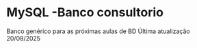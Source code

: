 # MySQL  -Banco consultorio
Banco genérico para as próximas aulas de BD 
Última atualização 20/08/2025
